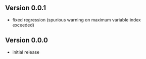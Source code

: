 Version 0.0.1
-------------

- fixed regression (spurious warning on maximum variable index exceeded)

Version 0.0.0
-------------

- initial release
